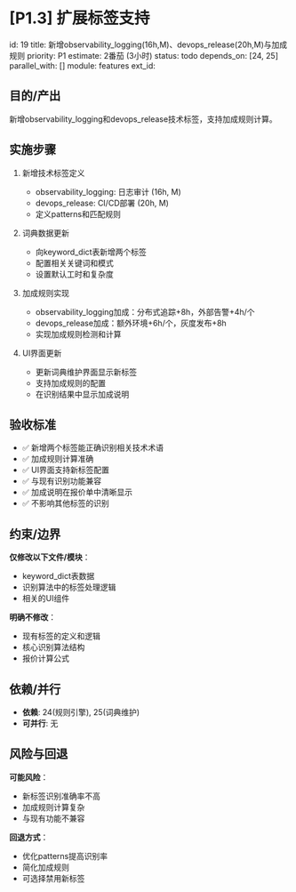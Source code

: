 # [P1.3] 扩展标签支持

id: 19
title: 新增observability_logging(16h,M)、devops_release(20h,M)与加成规则
priority: P1
estimate: 2番茄 (3小时)
status: todo
depends_on: [24, 25]
parallel_with: []
module: features
ext_id:

## 目的/产出
新增observability_logging和devops_release技术标签，支持加成规则计算。

## 实施步骤

1. 新增技术标签定义
   - observability_logging: 日志审计 (16h, M)
   - devops_release: CI/CD部署 (20h, M)
   - 定义patterns和匹配规则

2. 词典数据更新
   - 向keyword_dict表新增两个标签
   - 配置相关关键词和模式
   - 设置默认工时和复杂度

3. 加成规则实现
   - observability_logging加成：分布式追踪+8h，外部告警+4h/个
   - devops_release加成：额外环境+6h/个，灰度发布+8h
   - 实现加成规则检测和计算

4. UI界面更新
   - 更新词典维护界面显示新标签
   - 支持加成规则的配置
   - 在识别结果中显示加成说明

## 验收标准

- ✅ 新增两个标签能正确识别相关技术术语
- ✅ 加成规则计算准确
- ✅ UI界面支持新标签配置
- ✅ 与现有识别功能兼容
- ✅ 加成说明在报价单中清晰显示
- ✅ 不影响其他标签的识别

## 约束/边界

**仅修改以下文件/模块**：
- keyword_dict表数据
- 识别算法中的标签处理逻辑
- 相关的UI组件

**明确不修改**：
- 现有标签的定义和逻辑
- 核心识别算法结构
- 报价计算公式

## 依赖/并行

- **依赖**: 24(规则引擎), 25(词典维护)
- **可并行**: 无

## 风险与回退

**可能风险**：
- 新标签识别准确率不高
- 加成规则计算复杂
- 与现有功能不兼容

**回退方式**：
- 优化patterns提高识别率
- 简化加成规则
- 可选择禁用新标签
